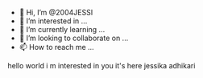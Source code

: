 - 👋 Hi, I’m @2004JESSI
- 👀 I’m interested in ...
- 🌱 I’m currently learning ...
- 💞️ I’m looking to collaborate on ...
- 📫 How to reach me ...

<!---
2004JESSI/2004JESSI is a ✨ special ✨ repository because its `README.md` (this file) appears on your GitHub profile.
You can click the Preview link to take a look at your changes.
--->
hello world
i m interested in you
it's here jessika adhikari 
